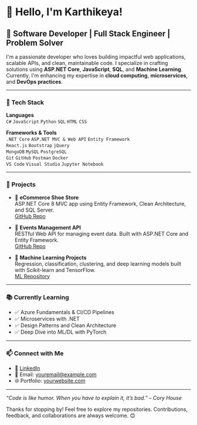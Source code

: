 # 👋 Hello, I'm Karthikeya!

## 💼 Software Developer | Full Stack Engineer | Problem Solver

I'm a passionate developer who loves building impactful web applications, scalable APIs, and clean, maintainable code. I specialize in crafting solutions using **ASP.NET Core**, **JavaScript**, **SQL**, and **Machine Learning**. Currently, I'm enhancing my expertise in **cloud computing**, **microservices**, and **DevOps practices**.

---

### 🔧 Tech Stack

**Languages**  
`C#` `JavaScript` `Python` `SQL` `HTML` `CSS`

**Frameworks & Tools**  
`.NET Core` `ASP.NET MVC & Web API` `Entity Framework`  
`React.js` `Bootstrap` `jQuery`  
`MongoDB` `MySQL` `PostgreSQL`  
`Git` `GitHub` `Postman` `Docker`  
`VS Code` `Visual Studio` `Jupyter Notebook`

---

### 🚀 Projects

- 🛒 **eCommerce Shoe Store**  
  ASP.NET Core 8 MVC app using Entity Framework, Clean Architecture, and SQL Server.  
  [GitHub Repo](https://github.com/KARRTHIKKKK/ShoeStore)  

- 📅 **Events Management API**  
  RESTful Web API for managing event data. Built with ASP.NET Core and Entity Framework.  
  [GitHub Repo](https://github.com/KARRTHIKKKK/EventManagementAPI)

- 🧠 **Machine Learning Projects**  
  Regression, classification, clustering, and deep learning models built with Scikit-learn and TensorFlow.  
  [ML Repository](https://github.com/KARRTHIKKKK/MachineLearning)

---

### 📚 Currently Learning

- ✅ Azure Fundamentals & CI/CD Pipelines  
- ✅ Microservices with .NET  
- ✅ Design Patterns and Clean Architecture  
- ✅ Deep Dive into ML/DL with PyTorch

---

### 📫 Connect with Me

- 💼 [LinkedIn](https://linkedin.com/in/your-profile)
- 📧 Email: youremail@example.com  
- 🌐 Portfolio: [yourwebsite.com](https://yourwebsite.com)

---

_“Code is like humor. When you have to explain it, it’s bad.” – Cory House_

Thanks for stopping by! Feel free to explore my repositories. Contributions, feedback, and collaborations are always welcome. 😊
